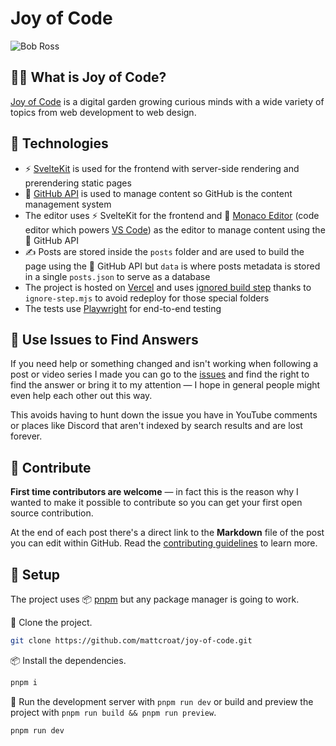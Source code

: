# Joy of Code

![Bob Ross](https://i.giphy.com/media/d31vTpVi1LAcDvdm/giphy.gif)

## 🧑‍🎨 What is Joy of Code?

[Joy of Code](https://joyofcode.xyz/) is a digital garden growing curious minds with a wide variety of topics from web development to web design.

## 🧭 Technologies

- ⚡️ [SvelteKit](https://kit.svelte.dev/) is used for the frontend with server-side rendering and prerendering static pages
- 🔌 [GitHub API](https://docs.github.com/en/rest) is used to manage content so GitHub is the content management system
- The editor uses ⚡️ SvelteKit for the frontend and 📜 [Monaco Editor](https://github.com/microsoft/monaco-editor) (code editor which powers [VS Code](https://code.visualstudio.com/)) as the editor to manage content using the 🔌 GitHub API
- ✍️ Posts are stored inside the `posts` folder and are used to build the page using the 🔌 GitHub API but `data` is where posts metadata is stored in a single `posts.json` to serve as a database
- The project is hosted on [Vercel](https://vercel.com/) and uses [ignored build step](https://vercel.com/docs/concepts/projects/overview#ignored-build-step) thanks to `ignore-step.mjs` to avoid redeploy for those special folders
- The tests use [Playwright](https://playwright.dev/) for end-to-end testing

## 🙏 Use Issues to Find Answers

If you need help or something changed and isn't working when following a post or video series I made you can go to the [issues](https://github.com/mattcroat/redesign/issues) and find the right to find the answer or bring it to my attention — I hope in general people might even help each other out this way.

This avoids having to hunt down the issue you have in YouTube comments or places like Discord that aren't indexed by search results and are lost forever.

## 🤗 Contribute

**First time contributors are welcome** — in fact this is the reason why I wanted to make it possible to contribute so you can get your first open source contribution.

At the end of each post there's a direct link to the **Markdown** file of the post you can edit within GitHub. Read the [contributing guidelines](CONTRIBUTING.md) to learn more.

## 👷 Setup

The project uses 📦️ [pnpm](https://pnpm.io/) but any package manager is going to work.

👬 Clone the project.

```sh
git clone https://github.com/mattcroat/joy-of-code.git
```

📦️ Install the dependencies.

```sh
pnpm i
```

📜 Run the development server with `pnpm run dev` or build and preview the project with `pnpm run build && pnpm run preview`.

```sh
pnpm run dev
```
